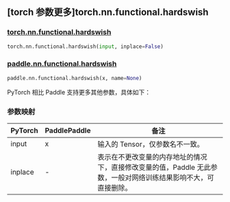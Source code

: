 ## [torch 参数更多]torch.nn.functional.hardswish

### [torch.nn.functional.hardswish](https://pytorch.org/docs/stable/generated/torch.nn.functional.hardswish.html#torch.nn.functional.hardswish)

```python
torch.nn.functional.hardswish(input, inplace=False)
```

### [paddle.nn.functional.hardswish](https://www.paddlepaddle.org.cn/documentation/docs/zh/develop/api/paddle/nn/functional/hardswish_cn.html)

```python
paddle.nn.functional.hardswish(x, name=None)
```

PyTorch 相比 Paddle 支持更多其他参数，具体如下：

### 参数映射

| PyTorch | PaddlePaddle | 备注                                                                                                            |
| ------- | ------------ | --------------------------------------------------------------------------------------------------------------- |
| input   | x            | 输入的 Tensor，仅参数名不一致。                                                                                 |
| inplace | -            | 表示在不更改变量的内存地址的情况下，直接修改变量的值，Paddle 无此参数，一般对网络训练结果影响不大，可直接删除。 |
